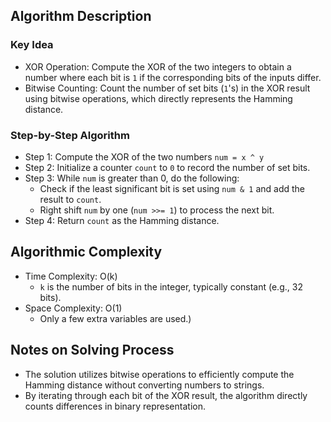 ## Algorithm Description
### Key Idea
- XOR Operation: Compute the XOR of the two integers to obtain a number where each bit is ```1``` if the corresponding bits of the inputs differ.
- Bitwise Counting: Count the number of set bits (```1```'s) in the XOR result using bitwise operations, which directly represents the Hamming distance.

### Step-by-Step Algorithm
- Step 1: Compute the XOR of the two numbers ```num = x ^ y```
- Step 2: Initialize a counter ```count``` to ```0``` to record the number of set bits.
- Step 3: While ```num``` is greater than 0, do the following:
  - Check if the least significant bit is set using ```num & 1``` and add the result to ```count```.
  - Right shift ```num``` by one (```num >>= 1```) to process the next bit.
- Step 4: Return ```count``` as the Hamming distance.

## Algorithmic Complexity
- Time Complexity: O(k)
  - ```k``` is the number of bits in the integer, typically constant (e.g., 32 bits).
- Space Complexity: O(1)
  - Only a few extra variables are used.)

## Notes on Solving Process
- The solution utilizes bitwise operations to efficiently compute the Hamming distance without converting numbers to strings.
- By iterating through each bit of the XOR result, the algorithm directly counts differences in binary representation.